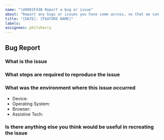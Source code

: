 ```yaml
---
name: "\U0001F41B Report a bug or issue"
about: "Report any bugs or issues you have come across, so that we can fix it."
title: "[DATE]: [FEATURE NAME]"
labels:
assignees: philsherry
---
```


## Bug Report

<!--
Thanks for wanting to report an issue.

In order for the issue to be resolved as quickly as possible please provide as detailed information as possible.

Use the following headings as a guide.
-->

### What is the issue

<!-- Provide a detailed description of what the issue is, including what you
expected to happen as well as what actually happened.
-->

### What steps are required to reproduce the issue

<!--
If possible, include all steps required to recreate the issue whilst using an incognito/private browsing window.
This will help to rule out any differences introduced via user installed extensions.
-->

### What was the environment where this issue occurred

<!--
Include the following as a minimum e.g.
- Device: Dell XPS 15
- Operating System: Windows 10
- Browser: Google Chrome
- Assistive Tech: JAWS 2018.1811.30
-->

- Device:
- Operating System:
- Browser:
- Assistive Tech:

### Is there anything else you think would be useful in recreating the issue

<!--
  Screenshots, logs, repository link, supporting information, etc.

### Screenshots

#### Expected

#### Actual
-->
